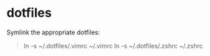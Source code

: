 dotfiles
========

Symlink the appropriate dotfiles:
> ln -s ~/.dotfiles/.vimrc ~/.vimrc
> ln -s ~/.dotfiles/.zshrc ~/.zshrc